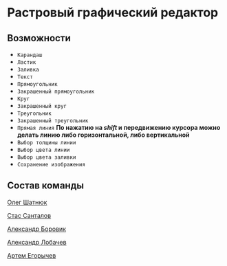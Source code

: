 # Растровый графический редактор

## Возможности
* `Карандаш`
* `Ластик`
* `Заливка`
* `Текст`
* `Прямоугольник`
* `Закрашенный прямоугольник`
* `Круг`
* `Закрашенный круг`
* `Треугольник`
* `Закрашенный треугольник`
* `Прямая линия` **По нажатию на _shift_ и передвижению курсора можно делать линию либо горизонтальной, либо вертикальной**
* `Выбор толщины линии`
* `Выбор цвета линии`
* `Выбор цвета заливки`
* `Сохранение изображения`

## Состав команды
[Олег Шатнюк](https://github.com/hinch5)

[Стас Санталов](https://github.com/Santalov)

[Александр Боровик](https://github.com/aktx)

[Александр Лобачев](https://github.com/Cherepashka76rus)

[Артем Егорычев](https://github.com/Pro100Tema)
